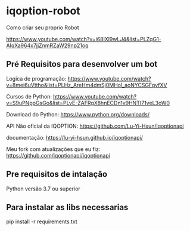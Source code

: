 # iqoption-robot

Como criar seu proprio Robot

https://www.youtube.com/watch?v=i68lXl9wLJ4&list=PLZqG1-AIqXa964x7jjZnmRZaW29np21oq

## Pré Requisitos para desenvolver um bot

Logica de programação:
https://www.youtube.com/watch?v=8mei6uVttho&list=PLHz_AreHm4dmSj0MHol_aoNYCSGFqvfXV

Cursos de Python:
https://www.youtube.com/watch?v=S9uPNppGsGo&list=PLvE-ZAFRgX8hnECDn1v9HNTI71veL3oW0

Download do Python:
https://www.python.org/downloads/

API Não oficial da IQOPTION:
https://github.com/Lu-Yi-Hsun/iqoptionapi

documentação:
https://lu-yi-hsun.github.io/iqoptionapi/

Meu fork com atualizações que eu fiz:
https://github.com/iqoptionapi/iqoptionapi

## Pre requisitos de intalação

Python versão 3.7 ou superior

## Para instalar as libs necessarias

pip install -r requirements.txt
